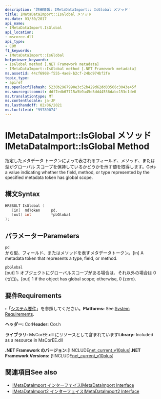 ```yaml
---
description: '詳細情報: IMetaDataImport:: IsGlobal メソッド'
title: IMetaDataImport::IsGlobal メソッド
ms.date: 03/30/2017
api_name:
- IMetaDataImport.IsGlobal
api_location:
- mscoree.dll
api_type:
- COM
f1_keywords:
- IMetaDataImport::IsGlobal
helpviewer_keywords:
- IsGlobal method [.NET Framework metadata]
- IMetaDataImport::IsGlobal method [.NET Framework metadata]
ms.assetid: 44cf6908-f555-4ae8-b2cf-24bd974bf2fe
topic_type:
- apiref
ms.openlocfilehash: 5230b2967990e3c52b429d62dd03566c3043e45f
ms.sourcegitcommit: ddf7edb67715a5b9a45e3dd44536dabc153c1de0
ms.translationtype: MT
ms.contentlocale: ja-JP
ms.lasthandoff: 02/06/2021
ms.locfileid: "99789074"
---
```

# <a name="imetadataimportisglobal-method"></a><span data-ttu-id="b24d8-103">IMetaDataImport::IsGlobal メソッド</span><span class="sxs-lookup"><span data-stu-id="b24d8-103">IMetaDataImport::IsGlobal Method</span></span>

<span data-ttu-id="b24d8-104">指定したメタデータ トークンによって表されるフィールド、メソッド、または型がグローバル スコープを保持しているかどうかを示す値を取得します。</span><span class="sxs-lookup"><span data-stu-id="b24d8-104">Gets a value indicating whether the field, method, or type represented by the specified metadata token has global scope.</span></span>  
  
## <a name="syntax"></a><span data-ttu-id="b24d8-105">構文</span><span class="sxs-lookup"><span data-stu-id="b24d8-105">Syntax</span></span>  
  
```cpp  
HRESULT IsGlobal (  
   [in]  mdToken     pd,  
   [out] int         *pbGlobal  
);  
```  
  
## <a name="parameters"></a><span data-ttu-id="b24d8-106">パラメーター</span><span class="sxs-lookup"><span data-stu-id="b24d8-106">Parameters</span></span>  

 `pd`  
 <span data-ttu-id="b24d8-107">から型、フィールド、またはメソッドを表すメタデータトークン。</span><span class="sxs-lookup"><span data-stu-id="b24d8-107">[in] A metadata token that represents a type, field, or method.</span></span>  
  
 `pbGlobal`  
 <span data-ttu-id="b24d8-108">[out] 1: オブジェクトにグローバルスコープがある場合は、それ以外の場合は 0 (ゼロ)。</span><span class="sxs-lookup"><span data-stu-id="b24d8-108">[out] 1 if the object has global scope; otherwise, 0 (zero).</span></span>  
  
## <a name="requirements"></a><span data-ttu-id="b24d8-109">要件</span><span class="sxs-lookup"><span data-stu-id="b24d8-109">Requirements</span></span>  

 <span data-ttu-id="b24d8-110">**:**「[システム要件](../../get-started/system-requirements.md)」を参照してください。</span><span class="sxs-lookup"><span data-stu-id="b24d8-110">**Platforms:** See [System Requirements](../../get-started/system-requirements.md).</span></span>  
  
 <span data-ttu-id="b24d8-111">**ヘッダー:** Cor</span><span class="sxs-lookup"><span data-stu-id="b24d8-111">**Header:** Cor.h</span></span>  
  
 <span data-ttu-id="b24d8-112">**ライブラリ:** MsCorEE.dll にリソースとして含まれています</span><span class="sxs-lookup"><span data-stu-id="b24d8-112">**Library:** Included as a resource in MsCorEE.dll</span></span>  
  
 <span data-ttu-id="b24d8-113">**.NET Framework のバージョン:**[!INCLUDE[net_current_v10plus](../../../../includes/net-current-v10plus-md.md)]</span><span class="sxs-lookup"><span data-stu-id="b24d8-113">**.NET Framework Versions:** [!INCLUDE[net_current_v10plus](../../../../includes/net-current-v10plus-md.md)]</span></span>  
  
## <a name="see-also"></a><span data-ttu-id="b24d8-114">関連項目</span><span class="sxs-lookup"><span data-stu-id="b24d8-114">See also</span></span>

- [<span data-ttu-id="b24d8-115">IMetaDataImport インターフェイス</span><span class="sxs-lookup"><span data-stu-id="b24d8-115">IMetaDataImport Interface</span></span>](imetadataimport-interface.md)
- [<span data-ttu-id="b24d8-116">IMetaDataImport2 インターフェイス</span><span class="sxs-lookup"><span data-stu-id="b24d8-116">IMetaDataImport2 Interface</span></span>](imetadataimport2-interface.md)
